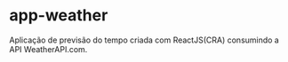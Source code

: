 # app-weather

Aplicação de previsão do tempo criada com ReactJS(CRA) consumindo a API WeatherAPI.com.
